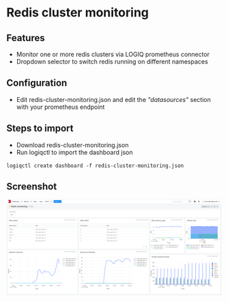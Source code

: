 # Redis cluster monitoring

## Features
* Monitor one or more redis clusters via LOGIQ prometheus connector
* Dropdown selector to switch redis running on different namespaces

## Configuration

* Edit redis-cluster-monitoring.json and edit the *"datasources"* section with your prometheus endpoint

## Steps to import

* Download redis-cluster-monitoring.json
* Run logiqctl to import the dashboard json

```
logiqctl create dashboard -f redis-cluster-monitoring.json
```

## Screenshot
![image info](./redis-cluster.png)
